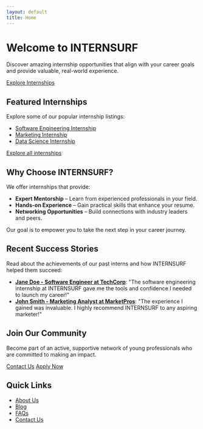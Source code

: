 ```yaml
---
layout: default
title: Home
---
```


<div class="hero">
  <h1>Welcome to INTERNSURF</h1>
  <p>Discover amazing internship opportunities that align with your career goals and provide valuable, real-world experience.</p>
  <a href="/internships" class="btn-primary">Explore Internships</a>
</div>

<div class="container">
  <section class="featured-internships">
    <h2>Featured Internships</h2>
    <p>Explore some of our popular internship listings:</p>
    <ul>
      <li><a href="/internship/software-engineering">Software Engineering Internship</a></li>
      <li><a href="/internship/marketing">Marketing Internship</a></li>
      <li><a href="/internship/data-science">Data Science Internship</a></li>
    </ul>
    <a href="/internships" class="btn-primary">Explore all internships</a>
  </section>

  <section class="why-choose">
    <h2>Why Choose INTERNSURF?</h2>
    <p>We offer internships that provide:</p>
    <ul>
      <li><strong>Expert Mentorship</strong> – Learn from experienced professionals in your field.</li>
      <li><strong>Hands-on Experience</strong> – Gain practical skills that enhance your resume.</li>
      <li><strong>Networking Opportunities</strong> – Build connections with industry leaders and peers.</li>
    </ul>
    <p>Our goal is to empower you to take the next step in your career journey.</p>
  </section>

  <section class="success-stories">
    <h2>Recent Success Stories</h2>
    <p>Read about the achievements of our past interns and how INTERNSURF helped them succeed:</p>
    <ul>
      <li><strong><a href="#">Jane Doe - Software Engineer at TechCorp</a></strong>: "The software engineering internship at INTERNSURF gave me the tools and confidence I needed to launch my career!"</li>
      <li><strong><a href="#">John Smith - Marketing Analyst at MarketPros</a></strong>: "The experience I gained was invaluable. I highly recommend INTERNSURF to any aspiring marketer!"</li>
    </ul>
  </section>

  <section class="join-community">
    <h2>Join Our Community</h2>
    <p>Become part of an active, supportive network of young professionals who are committed to making an impact.</p>
    <a href="/contact" class="btn-primary">Contact Us</a>
    <a href="/apply" class="btn-primary">Apply Now</a>
  </section>

  <section class="quick-links">
    <h2>Quick Links</h2>
    <ul>
      <li><a href="/about">About Us</a></li>
      <li><a href="/blog">Blog</a></li>
      <li><a href="/faqs">FAQs</a></li>
      <li><a href="/contact">Contact Us</a></li>
    </ul>
  </section>
</div>
